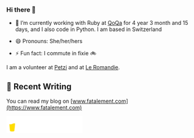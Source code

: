 ### Hi there 👋

<!--
**dianedelallee/dianedelallee** is a ✨ _special_ ✨ repository because its `README.md` (this file) appears on your GitHub profile.
-->

- 🔭 I’m currently working with Ruby at [QoQa](https://www.qoqa.ch/fr) for <!-- qoqa_days starts -->4 year 3 month and 15 days<!-- qoqa_days ends -->, and I also code in Python. I am based in Switzerland 

- 😄 Pronouns: She/her/hers
- ⚡ Fun fact: I commute in fixie 🚲

I am a volunteer at [Petzi](https://www.petzi.ch/fr/association/a-propos-de-petzi/) and at [Le Romandie](https://www.leromandie.ch/).
## 📝 Recent Writing

You can read my blog on [www.fatalement.com](https://www.fatalement.com)

<a href="https://www.buymeacoffee.com/dianedelallee" target="_blank"><img src="https://raw.githubusercontent.com/dianedelallee/dianedelallee/refs/heads/main/buy_coffee.png" width="200" alt="Buy me a coffee"></a>
